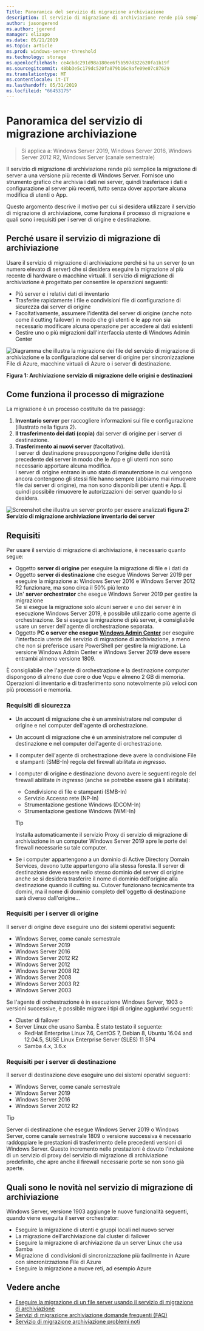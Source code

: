 ```yaml
---
Title: Panoramica del servizio di migrazione archiviazione
description: Il servizio di migrazione di archiviazione rende più semplice la migrazione di server a una versione più recente di Windows Server. Fornisce uno strumento grafico che archivia i dati nei server, quindi trasferisce i dati e configurazione al server più recenti, tutto senza dover apportare alcuna modifica di utenti o App.
author: jasongerend
ms.author: jgerend
manager: elizapo
ms.date: 05/21/2019
ms.topic: article
ms.prod: windows-server-threshold
ms.technology: storage
ms.openlocfilehash: ce4cbdc291d98a180ee6f5b597d322620fa1b19f
ms.sourcegitcommit: 48bb3e5c179dc520fa879b16c9afe09e07c87629
ms.translationtype: MT
ms.contentlocale: it-IT
ms.lasthandoff: 05/31/2019
ms.locfileid: "66453175"
---
```

# <a name="storage-migration-service-overview"></a>Panoramica del servizio di migrazione archiviazione

>Si applica a: Windows Server 2019, Windows Server 2016, Windows Server 2012 R2, Windows Server (canale semestrale)

Il servizio di migrazione di archiviazione rende più semplice la migrazione di server a una versione più recente di Windows Server. Fornisce uno strumento grafico che archivia i dati nei server, quindi trasferisce i dati e configurazione al server più recenti, tutto senza dover apportare alcuna modifica di utenti o App.

Questo argomento descrive il motivo per cui si desidera utilizzare il servizio di migrazione di archiviazione, come funziona il processo di migrazione e quali sono i requisiti per i server di origine e destinazione.

## <a name="why-use-storage-migration-service"></a>Perché usare il servizio di migrazione di archiviazione

Usare il servizio di migrazione di archiviazione perché si ha un server (o un numero elevato di server) che si desidera eseguire la migrazione al più recente di hardware o macchine virtuali. Il servizio di migrazione di archiviazione è progettato per consentire le operazioni seguenti:

- Più server e i relativi dati di inventario
- Trasferire rapidamente i file e condivisioni file di configurazione di sicurezza dai server di origine
- Facoltativamente, assumere l'identità del server di origine (anche noto come il cutting failover) in modo che gli utenti e le app non sia necessario modificare alcuna operazione per accedere ai dati esistenti
- Gestire uno o più migrazioni dall'interfaccia utente di Windows Admin Center

![Diagramma che illustra la migrazione dei file del servizio di migrazione di archiviazione e la configurazione dal server di origine per sincronizzazione File di Azure, macchine virtuali di Azure o i server di destinazione.](media/overview/storage-migration-service-diagram.png)

**Figura 1: Archiviazione servizio di migrazione delle origini e destinazioni**

## <a name="how-the-migration-process-works"></a>Come funziona il processo di migrazione

La migrazione è un processo costituito da tre passaggi:

1. **Inventario server** per raccogliere informazioni sui file e configurazione (illustrato nella figura 2).
2. **Il trasferimento dei dati (copia)** dai server di origine per i server di destinazione.
3. **Trasferimento ai nuovi server** (facoltativo).<br>I server di destinazione presuppongono l'origine delle identità precedente dei server in modo che le App e gli utenti non sono necessario apportare alcuna modifica. <br>I server di origine entrano in uno stato di manutenzione in cui vengono ancora contengono gli stessi file hanno sempre (abbiamo mai rimuovere file dai server di origine), ma non sono disponibili per utenti e App. È quindi possibile rimuovere le autorizzazioni dei server quando lo si desidera.

![Screenshot che illustra un server pronto per essere analizzati](media/migrate/inventory.png)
**figura 2: Servizio di migrazione archiviazione inventario dei server**

## <a name="requirements"></a>Requisiti

Per usare il servizio di migrazione di archiviazione, è necessario quanto segue:

- Oggetto **server di origine** per eseguire la migrazione di file e i dati da
- Oggetto **server di destinazione** che esegue Windows Server 2019 per eseguire la migrazione a: Windows Server 2016 e Windows Server 2012 R2 funzionare, ma sono circa il 50% più lento
- Un' **server orchestrator** che esegue Windows Server 2019 per gestire la migrazione  <br>Se si esegue la migrazione solo alcuni server e uno dei server è in esecuzione Windows Server 2019, è possibile utilizzarlo come agente di orchestrazione. Se si esegue la migrazione di più server, è consigliabile usare un server dell'agente di orchestrazione separata.
- Oggetto **PC o server che esegue [Windows Admin Center](../../manage/windows-admin-center/understand/windows-admin-center.md)**  per eseguire l'interfaccia utente del servizio di migrazione di archiviazione, a meno che non si preferisce usare PowerShell per gestire la migrazione. La versione Windows Admin Center e Windows Server 2019 deve essere entrambi almeno versione 1809.

È consigliabile che l'agente di orchestrazione e la destinazione computer dispongono di almeno due core o due Vcpu e almeno 2 GB di memoria. Operazioni di inventario e di trasferimento sono notevolmente più veloci con più processori e memoria.

### <a name="security-requirements"></a>Requisiti di sicurezza

- Un account di migrazione che è un amministratore nel computer di origine e nel computer dell'agente di orchestrazione.
- Un account di migrazione che è un amministratore nel computer di destinazione e nel computer dell'agente di orchestrazione.
- Il computer dell'agente di orchestrazione deve avere la condivisione File e stampanti (SMB-In) regola del firewall abilitata *in ingresso*.
- I computer di origine e destinazione devono avere le seguenti regole del firewall abilitate *in ingresso* (anche se potrebbe essere già li abilitata):
  - Condivisione di file e stampanti (SMB-In)
  - Servizio Accesso rete (NP-In)
  - Strumentazione gestione Windows (DCOM-In)
  - Strumentazione gestione Windows (WMI-In)
  
  > [!TIP]
  > Installa automaticamente il servizio Proxy di servizio di migrazione di archiviazione in un computer Windows Server 2019 apre le porte del firewall necessarie su tale computer.
- Se i computer appartengono a un dominio di Active Directory Domain Services, devono tutte appartengono alla stessa foresta. Il server di destinazione deve essere nello stesso dominio del server di origine anche se si desidera trasferire il nome di dominio dell'origine alla destinazione quando il cutting su. Cutover funzionano tecnicamente tra domini, ma il nome di dominio completo dell'oggetto di destinazione sarà diverso dall'origine...

### <a name="requirements-for-source-servers"></a>Requisiti per i server di origine

Il server di origine deve eseguire uno dei sistemi operativi seguenti:

- Windows Server, come canale semestrale
- Windows Server 2019
- Windows Server 2016
- Windows Server 2012 R2
- Windows Server 2012
- Windows Server 2008 R2
- Windows Server 2008
- Windows Server 2003 R2
- Windows Server 2003

Se l'agente di orchestrazione è in esecuzione Windows Server, 1903 o versioni successive, è possibile migrare i tipi di origine aggiuntivi seguenti:

- Cluster di failover
- Server Linux che usano Samba. È stato testato il seguente:
    - RedHat Enterprise Linux 7.6, CentOS 7, Debian 8, Ubuntu 16.04 and 12.04.5, SUSE Linux Enterprise Server (SLES) 11 SP4
    - Samba 4.x, 3.6.x

### <a name="requirements-for-destination-servers"></a>Requisiti per i server di destinazione

Il server di destinazione deve eseguire uno dei sistemi operativi seguenti:

- Windows Server, come canale semestrale
- Windows Server 2019
- Windows Server 2016
- Windows Server 2012 R2

> [!TIP]
> Server di destinazione che esegue Windows Server 2019 o Windows Server, come canale semestrale 1809 o versione successiva è necessario raddoppiare le prestazioni di trasferimento delle precedenti versioni di Windows Server. Questo incremento nelle prestazioni è dovuto l'inclusione di un servizio di proxy del servizio di migrazione di archiviazione predefinito, che apre anche il firewall necessarie porte se non sono già aperte.

## <a name="whats-new-in-storage-migration-service"></a>Quali sono le novità nel servizio di migrazione di archiviazione

Windows Server, versione 1903 aggiunge le nuove funzionalità seguenti, quando viene eseguita il server orchestrator:

- Eseguire la migrazione di utenti e gruppi locali nel nuovo server
- La migrazione dell'archiviazione dal cluster di failover
- Eseguire la migrazione di archiviazione da un server Linux che usa Samba
- Migrazione di condivisioni di sincronizzazione più facilmente in Azure con sincronizzazione File di Azure
- Eseguire la migrazione a nuove reti, ad esempio Azure

## <a name="see-also"></a>Vedere anche

- [Eseguire la migrazione di un file server usando il servizio di migrazione di archiviazione](migrate-data.md)
- [Servizi di migrazione archiviazione domande frequenti (FAQ)](faq.md)
- [Servizio di migrazione archiviazione problemi noti](known-issues.md)
